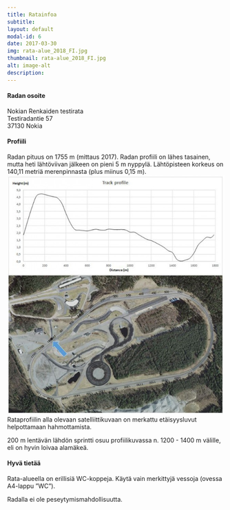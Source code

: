 ```yaml
---
title: Ratainfoa
subtitle: 
layout: default
modal-id: 6
date: 2017-03-30
img: rata-alue_2018_FI.jpg
thumbnail: rata-alue_2018_FI.jpg
alt: image-alt
description:
---
```


#### Radan osoite

Nokian Renkaiden testirata  
Testiradantie 57  
37130 Nokia

#### Profiili

Radan pituus on 1755 m (mittaus 2017). Radan profiili on lähes tasainen, mutta heti lähtöviivan jälkeen on pieni 5 m nyppylä.
Lähtöpisteen korkeus on 140,11 metriä merenpinnasta (plus miinus 0,15 m).
![Rataprofiili](/img/portfolio/uusirataprofiili.jpg "2008 mitattu profiili")
Rataprofiilin alla olevaan satelliittikuvaan on merkattu etäisyysluvut helpottamaan hahmottamista.

200 m lentävän lähdön sprintti osuu profiilikuvassa n. 1200 - 1400 m välille, eli on hyvin loivaa alamäkeä.

#### Hyvä tietää

Rata-alueella on erillisiä WC-koppeja. Käytä vain merkittyjä
vessoja (ovessa A4-lappu ”WC”).

Radalla ei ole peseytymismahdollisuutta.

